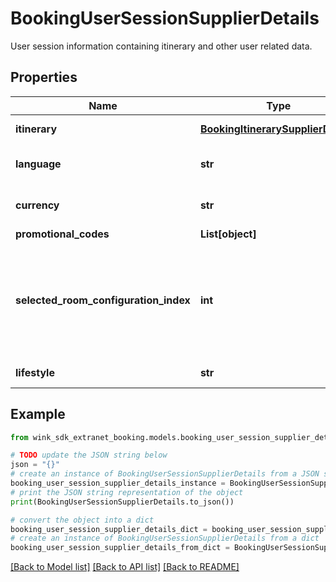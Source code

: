 # BookingUserSessionSupplierDetails

User session information containing itinerary and other user related data.

## Properties

Name | Type | Description | Notes
------------ | ------------- | ------------- | -------------
**itinerary** | [**BookingItinerarySupplierDetails**](BookingItinerarySupplierDetails.md) | Dates and travel info. | 
**language** | **str** | User&#39;s language preference | [optional] 
**currency** | **str** | User&#39;s currency preference | [optional] 
**promotional_codes** | **List[object]** |  | [optional] 
**selected_room_configuration_index** | **int** | User can pass the current room configuration index to retrieve rates specifically for that room configuration. | [optional] 
**lifestyle** | **str** | The preferred user lifestyle. | [optional] 

## Example

```python
from wink_sdk_extranet_booking.models.booking_user_session_supplier_details import BookingUserSessionSupplierDetails

# TODO update the JSON string below
json = "{}"
# create an instance of BookingUserSessionSupplierDetails from a JSON string
booking_user_session_supplier_details_instance = BookingUserSessionSupplierDetails.from_json(json)
# print the JSON string representation of the object
print(BookingUserSessionSupplierDetails.to_json())

# convert the object into a dict
booking_user_session_supplier_details_dict = booking_user_session_supplier_details_instance.to_dict()
# create an instance of BookingUserSessionSupplierDetails from a dict
booking_user_session_supplier_details_from_dict = BookingUserSessionSupplierDetails.from_dict(booking_user_session_supplier_details_dict)
```
[[Back to Model list]](../README.md#documentation-for-models) [[Back to API list]](../README.md#documentation-for-api-endpoints) [[Back to README]](../README.md)


